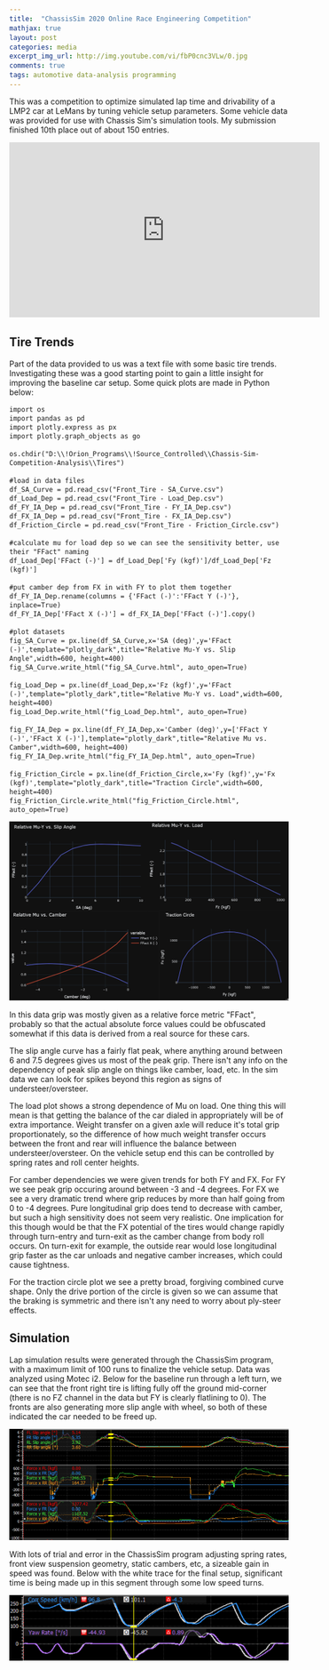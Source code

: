 ```yaml
---
title:  "ChassisSim 2020 Online Race Engineering Competition"
mathjax: true
layout: post
categories: media
excerpt_img_url: http://img.youtube.com/vi/fbP0cnc3VLw/0.jpg 
comments: true
tags: automotive data-analysis programming
---
```


This was a competition to optimize simulated lap time and drivability of a LMP2 car at LeMans by tuning vehicle setup parameters. Some vehicle data was provided for use with Chassis Sim's simulation tools. My submission finished 10th place out of about 150 entries.

<iframe width="560" height="315" src="https://www.youtube-nocookie.com/embed/fbP0cnc3VLw" title="YouTube video player" frameborder="0" allow="accelerometer; autoplay; clipboard-write; encrypted-media; gyroscope; picture-in-picture" allowfullscreen></iframe>

## Tire Trends

Part of the data provided to us was a text file with some basic tire trends. Investigating these was a good starting point to gain a little insight for improving the baseline car setup. Some quick plots are made in Python below:

    import os
    import pandas as pd
    import plotly.express as px
    import plotly.graph_objects as go

    os.chdir("D:\\!Orion_Programs\\!Source_Controlled\\Chassis-Sim-Competition-Analysis\\Tires")

    #load in data files
    df_SA_Curve = pd.read_csv("Front_Tire - SA_Curve.csv")
    df_Load_Dep = pd.read_csv("Front_Tire - Load_Dep.csv")
    df_FY_IA_Dep = pd.read_csv("Front_Tire - FY_IA_Dep.csv")
    df_FX_IA_Dep = pd.read_csv("Front_Tire - FX_IA_Dep.csv")
    df_Friction_Circle = pd.read_csv("Front_Tire - Friction_Circle.csv")

    #calculate mu for load dep so we can see the sensitivity better, use their "FFact" naming
    df_Load_Dep['FFact (-)'] = df_Load_Dep['Fy (kgf)']/df_Load_Dep['Fz (kgf)']

    #put camber dep from FX in with FY to plot them together
    df_FY_IA_Dep.rename(columns = {'FFact (-)':'FFact Y (-)'}, inplace=True)
    df_FY_IA_Dep['FFact X (-)'] = df_FX_IA_Dep['FFact (-)'].copy()

    #plot datasets
    fig_SA_Curve = px.line(df_SA_Curve,x='SA (deg)',y='FFact (-)',template="plotly_dark",title="Relative Mu-Y vs. Slip Angle",width=600, height=400)
    fig_SA_Curve.write_html("fig_SA_Curve.html", auto_open=True)

    fig_Load_Dep = px.line(df_Load_Dep,x='Fz (kgf)',y='FFact (-)',template="plotly_dark",title="Relative Mu-Y vs. Load",width=600, height=400)
    fig_Load_Dep.write_html("fig_Load_Dep.html", auto_open=True)

    fig_FY_IA_Dep = px.line(df_FY_IA_Dep,x='Camber (deg)',y=['FFact Y (-)','FFact X (-)'],template="plotly_dark",title="Relative Mu vs. Camber",width=600, height=400)
    fig_FY_IA_Dep.write_html("fig_FY_IA_Dep.html", auto_open=True)

    fig_Friction_Circle = px.line(df_Friction_Circle,x='Fy (kgf)',y='Fx (kgf)',template="plotly_dark",title="Traction Circle",width=600, height=400)
    fig_Friction_Circle.write_html("fig_Friction_Circle.html", auto_open=True)

![1](/assets/images/2020-10-04-chassis-sim-competition/AllPlots.png)

In this data grip was mostly given as a relative force metric "FFact", probably so that the actual absolute force values could be obfuscated somewhat if this data is derived from a real source for these cars. 

The slip angle curve has a fairly flat peak, where anything around between 6 and 7.5 degrees gives us most of the peak grip. There isn't any info on the dependency of peak slip angle on things like camber, load, etc. In the sim data we can look for spikes beyond this region as signs of understeer/oversteer.

The load plot shows a strong dependence of Mu on load. One thing this will mean is that getting the balance of the car dialed in appropriately will be of extra importance. Weight transfer on a given axle will reduce it's total grip proportionately, so the difference of how much weight transfer occurs between the front and rear will influence the balance between understeer/oversteer. On the vehicle setup end this can be controlled by spring rates and roll center heights.

For camber dependencies we were given trends for both FY and FX. For FY we see peak grip occuring around between -3 and -4 degrees. For FX we see a very dramatic trend where grip reduces by more than half going from 0 to -4 degrees. Pure longitudinal grip does tend to decrease with camber, but such a high sensitivity does not seem very realistic. One implication for this though would be that the FX potential of the tires would change rapidly through turn-entry and turn-exit as the camber change from body roll occurs. On turn-exit for example, the outside rear would lose longitudinal grip faster as the car unloads and negative camber increases, which could cause tightness.

For the traction circle plot we see a pretty broad, forgiving combined curve shape. Only the drive portion of the circle is given so we can assume that the braking is symmetric and there isn't any need to worry about ply-steer effects. 

## Simulation

Lap simulation results were generated through the ChassisSim program, with a maximum limit of 100 runs to finalize the vehicle setup. Data was analyzed using Motec i2. Below for the baseline run through a left turn, we can see that the front right tire is lifting fully off the ground mid-corner (there is no FZ channel in the data but FY is clearly flatlining to 0). The fronts are also generating more slip angle with wheel, so both of these indicated the car needed to be freed up.


![2](/assets/images/2020-10-04-chassis-sim-competition/Data1.png)

With lots of trial and error in the ChassisSim program adjusting spring rates, front view suspension geometry, static cambers, etc, a sizeable gain in speed was found. Below with the white trace for the final setup, significant time is being made up in this segment through some low speed turns.


![3](/assets/images/2020-10-04-chassis-sim-competition/Data2.png)





